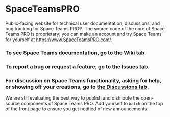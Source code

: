 # SpaceTeamsPRO
Public-facing website for technical user documentation, discussions, and bug tracking for Space Teams PRO®. The source code of the core of Space Teams PRO is proprietary; you can make an account and try Space Teams for yourself at https://www.SpaceTeamsPRO.com/.

### To see Space Teams documentation, go to [the Wiki tab](https://github.com/SimDynamX/SpaceTeamsPro/wiki).
### To report a bug or request a feature, go to [the Issues tab](https://github.com/SimDynamX/SpaceTeamsPro/issues).
### For discussion on Space Teams functionality, asking for help, or showing off your creations, go to [the Discussions tab](https://github.com/SimDynamX/SpaceTeamsPro/discussions).

We are still evaluating the best way to publish and distribute the open-source components of Space Teams PRO. Add yourself to `Watch` on the top of the front page to ensure you get notified of new announcements.
